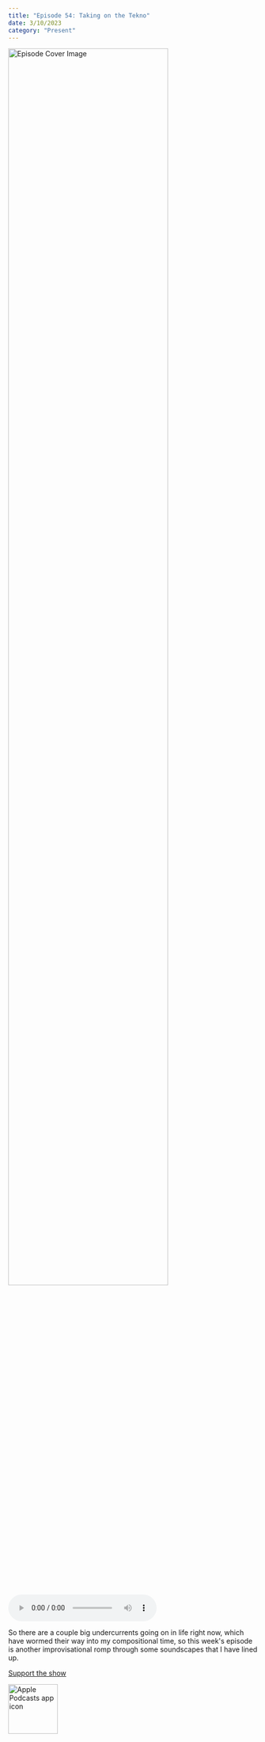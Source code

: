 ```yaml
---
title: "Episode 54: Taking on the Tekno"
date: 3/10/2023
category: "Present"
---
```

<img src="https://artwork.captivate.fm/6b7a7527-b6e6-4512-b660-fcc0b7e877a7/-opX7tpLAXRuMDvjmGlF_C_Y.jpg" alt="Episode Cover Image" width=80%/>
<audio controls>
  <source src="https://podcasts.captivate.fm/media/0e383deb-2f0a-4ae1-9edc-28e9bf41351a/12416220-episode-54-taking-on-the-tekno.mp3" type="audio/mpeg">
  Your browser does not support the audio element.
</audio>

<p>So there are a couple big undercurrents going on in life right now, which have wormed their way into my compositional time, so this week&apos;s episode is another improvisational romp through some soundscapes that I have lined up. </p><a rel="payment" href="https://www.paypal.com/donate/?hosted_button_id=WX3GRUK5BHJLS">Support the show</a>

<a href="https://podcasts.apple.com/us/podcast/living-room-music/id1608791560?tscg=30200&itsct=podcast_box_appicon&ls=1&mttnsubad=1608791560" style="display: inline-block;"><img src="https://toolbox.marketingtools.apple.com/api/v2/badges/app-icon-podcasts/standard/en-us" alt="Apple Podcasts app icon" style="width: 100px; height: 100px; vertical-align: middle; object-fit: contain;" /></a>
    